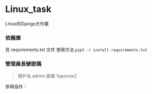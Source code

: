 # Linux_task
Linux的Django大作業

### 依賴庫
見 requirements.txt 文件
使用方法 ```pip3 -r install requirements.txt```

### 管理員長號密碼

> 用戶名 admin
> 密碼 1qazxsw2


參與協作：
